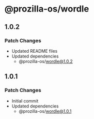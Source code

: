 # @prozilla-os/wordle

## 1.0.2

### Patch Changes

- Updated README files
- Updated dependencies
  - @prozilla-os/wordle@1.0.2

## 1.0.1

### Patch Changes

- Initial commit
- Updated dependencies
  - @prozilla-os/wordle@1.0.1
